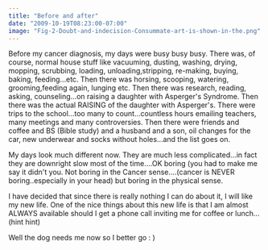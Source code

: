 ```yaml
---
title: "Before and after"
date: "2009-10-19T08:23:00-07:00"
image: "Fig-2-Doubt-and-indecision-Consummate-art-is-shown-in-the.png"
---
```


Before my cancer diagnosis, my days were busy busy busy. There was, of course, normal house stuff like vacuuming, dusting, washing, drying, mopping, scrubbing, loading, unloading,stripping, re-making, buying, baking, feeding...etc.
Then there was horsing, scooping, watering, grooming,feeding again, lunging etc.
Then there was research, reading, asking, counseling...on raising a daughter with Asperger's Syndrome. Then there was the actual RAISING of the daughter with Asperger's. There were trips to the school...too many to count...countless hours emailing teachers, many meetings and many controversies.
Then there were friends and coffee and BS (Bible study) and a husband and a son, oil changes for the car, new underwear and socks without holes...and the list goes on.

My days look much different now. They are much less complicated...in fact they are downright slow most of the time....OK boring (you had to make me say it didn't you.
Not boring in the Cancer sense....(cancer is NEVER boring..especially in your head) but boring in the physical sense.

I have decided that since there is really nothing I can do about it, I will like my new life. One of the nice things about this new life is that I am almost ALWAYS available should I get a phone call inviting me for coffee or lunch...(hint hint)

Well the dog needs me now so I better go : )